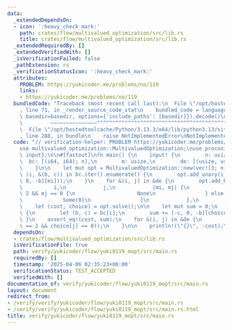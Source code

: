 ```yaml
---
data:
  _extendedDependsOn:
  - icon: ':heavy_check_mark:'
    path: crates/flow/multivalued_optimization/src/lib.rs
    title: crates/flow/multivalued_optimization/src/lib.rs
  _extendedRequiredBy: []
  _extendedVerifiedWith: []
  _isVerificationFailed: false
  _pathExtension: rs
  _verificationStatusIcon: ':heavy_check_mark:'
  attributes:
    PROBLEM: https://yukicoder.me/problems/no/119
    links:
    - https://yukicoder.me/problems/no/119
  bundledCode: "Traceback (most recent call last):\n  File \"/opt/hostedtoolcache/Python/3.13.3/x64/lib/python3.13/site-packages/onlinejudge_verify/documentation/build.py\"\
    , line 71, in _render_source_code_stat\n    bundled_code = language.bundle(stat.path,\
    \ basedir=basedir, options={'include_paths': [basedir]}).decode()\n          \
    \         ~~~~~~~~~~~~~~~^^^^^^^^^^^^^^^^^^^^^^^^^^^^^^^^^^^^^^^^^^^^^^^^^^^^^^^^^^^^^^^^^^\n\
    \  File \"/opt/hostedtoolcache/Python/3.13.3/x64/lib/python3.13/site-packages/onlinejudge_verify/languages/rust.py\"\
    , line 288, in bundle\n    raise NotImplementedError\nNotImplementedError\n"
  code: "// verification-helper: PROBLEM https://yukicoder.me/problems/no/119\n\n\
    use multivalued_optimization::MultivaluedOptimization;\nuse proconio::{fastout,\
    \ input};\n\n#[fastout]\nfn main() {\n    input! {\n        n: usize,\n      \
    \  bc: [(i64, i64); n],\n        m: usize,\n        de: [(usize, usize); m],\n\
    \    }\n\n    let mut opt = MultivaluedOptimization::new(vec![3; n]);\n    for\
    \ (i, &(b, c)) in bc.iter().enumerate() {\n        opt.add_unary(i, |mi| Some([-c,\
    \ 0, -b][mi]));\n    }\n    for &(i, j) in &de {\n        opt.add_binary(\n  \
    \          i,\n            j,\n            |mi, mj| {\n                if mi ==\
    \ 2 && mj == 0 {\n                    None\n                } else {\n       \
    \             Some(0)\n                }\n            },\n        );\n    }\n\n\
    \    let (cost, choice) = opt.solve();\n\n    let mut sum = 0;\n    for i in 0..n\
    \ {\n        let (b, c) = bc[i];\n        sum += [-c, 0, -b][choice[i]];\n   \
    \ }\n    assert_eq!(cost, sum);\n    for &(i, j) in &de {\n        assert!(!(choice[i]\
    \ == 2 && choice[j] == 0));\n    }\n\n    println!(\"{}\", -cost);\n}\n"
  dependsOn:
  - crates/flow/multivalued_optimization/src/lib.rs
  isVerificationFile: true
  path: verify/yukicoder/flow/yuki0119_mopt/src/main.rs
  requiredBy: []
  timestamp: '2025-04-06 02:35:23+00:00'
  verificationStatus: TEST_ACCEPTED
  verifiedWith: []
documentation_of: verify/yukicoder/flow/yuki0119_mopt/src/main.rs
layout: document
redirect_from:
- /verify/verify/yukicoder/flow/yuki0119_mopt/src/main.rs
- /verify/verify/yukicoder/flow/yuki0119_mopt/src/main.rs.html
title: verify/yukicoder/flow/yuki0119_mopt/src/main.rs
---
```

